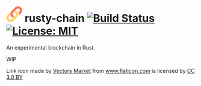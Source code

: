 # <img src="./link.svg" width="42px" /> rusty-chain [![Build Status](https://travis-ci.org/duncandean/rusty-chain.svg?branch=master)](https://travis-ci.org/duncandean/rusty-chain) [![License: MIT](https://img.shields.io/badge/License-MIT-yellow.svg)](https://opensource.org/licenses/MIT)


An experimental blockchain in Rust.

WIP

Link icon made by <a href="https://www.flaticon.com/authors/vectors-market" title="Vectors Market">Vectors Market</a> from <a href="https://www.flaticon.com/" title="Flaticon">www.flaticon.com</a> is licensed by <a href="http://creativecommons.org/licenses/by/3.0/" title="Creative Commons BY 3.0" target="_blank">CC 3.0 BY</a>
